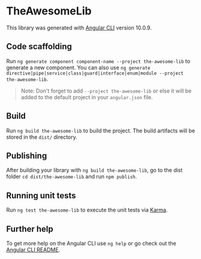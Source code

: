 # TheAwesomeLib

This library was generated with [Angular CLI](https://github.com/angular/angular-cli) version 10.0.9.

## Code scaffolding

Run `ng generate component component-name --project the-awesome-lib` to generate a new component. You can also use `ng generate directive|pipe|service|class|guard|interface|enum|module --project the-awesome-lib`.
> Note: Don't forget to add `--project the-awesome-lib` or else it will be added to the default project in your `angular.json` file. 

## Build

Run `ng build the-awesome-lib` to build the project. The build artifacts will be stored in the `dist/` directory.

## Publishing

After building your library with `ng build the-awesome-lib`, go to the dist folder `cd dist/the-awesome-lib` and run `npm publish`.

## Running unit tests

Run `ng test the-awesome-lib` to execute the unit tests via [Karma](https://karma-runner.github.io).

## Further help

To get more help on the Angular CLI use `ng help` or go check out the [Angular CLI README](https://github.com/angular/angular-cli/blob/master/README.md).
